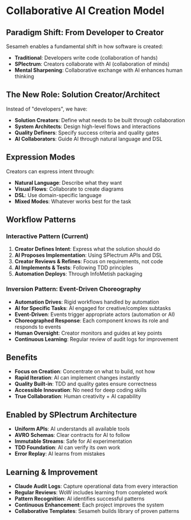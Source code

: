 # Collaborative AI Creation Model

## Paradigm Shift: From Developer to Creator

Sesameh enables a fundamental shift in how software is created:
- **Traditional**: Developers write code (collaboration of hands)
- **SPlectrum**: Creators collaborate with AI (collaboration of minds)
- **Mental Sharpening**: Collaborative exchange with AI enhances human thinking

## The New Role: Solution Creator/Architect

Instead of "developers", we have:
- **Solution Creators**: Define what needs to be built through collaboration
- **System Architects**: Design high-level flows and interactions
- **Quality Definers**: Specify success criteria and quality gates
- **AI Collaborators**: Guide AI through natural language and DSL

## Expression Modes

Creators can express intent through:
- **Natural Language**: Describe what they want
- **Visual Flows**: Collaborate to create diagrams
- **DSL**: Use domain-specific language
- **Mixed Modes**: Whatever works best for the task

## Workflow Patterns

### Interactive Pattern (Current)
1. **Creator Defines Intent**: Express what the solution should do
2. **AI Proposes Implementation**: Using SPlectrum APIs and DSL
3. **Creator Reviews & Refines**: Focus on requirements, not code
4. **AI Implements & Tests**: Following TDD principles
5. **Automation Deploys**: Through InfoMetish packaging

### Inversion Pattern: Event-Driven Choreography
- **Automation Drives**: Rigid workflows handled by automation
- **AI for Specific Tasks**: AI engaged for creative/complex subtasks
- **Event-Driven**: Events trigger appropriate actors (automation or AI)
- **Choreographed Response**: Each component knows its role and responds to events
- **Human Oversight**: Creator monitors and guides at key points
- **Continuous Learning**: Regular review of audit logs for improvement

## Benefits

- **Focus on Creation**: Concentrate on what to build, not how
- **Rapid Iteration**: AI can implement changes instantly
- **Quality Built-in**: TDD and quality gates ensure correctness
- **Accessible Innovation**: No need for deep coding skills
- **True Collaboration**: Human creativity + AI capability

## Enabled by SPlectrum Architecture

- **Uniform APIs**: AI understands all available tools
- **AVRO Schemas**: Clear contracts for AI to follow
- **Immutable Streams**: Safe for AI experimentation
- **TDD Foundation**: AI can verify its own work
- **Error Replay**: AI learns from mistakes

## Learning & Improvement

- **Claude Audit Logs**: Capture operational data from every interaction
- **Regular Reviews**: WoW includes learning from completed work
- **Pattern Recognition**: AI identifies successful patterns
- **Continuous Enhancement**: Each project improves the system
- **Collaborative Templates**: Sesameh builds library of proven patterns